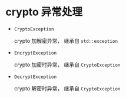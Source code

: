 
# crypto 异常处理


* `CryptoException` 
	
	crypto 加解密异常， 继承自 `std::exception`

* `EncryptException`

	crypto 加密时异常， 继承自 `CryptoException`

* `DecryptException`

	crypto 解密时异常， 继承自 `CryptoException`